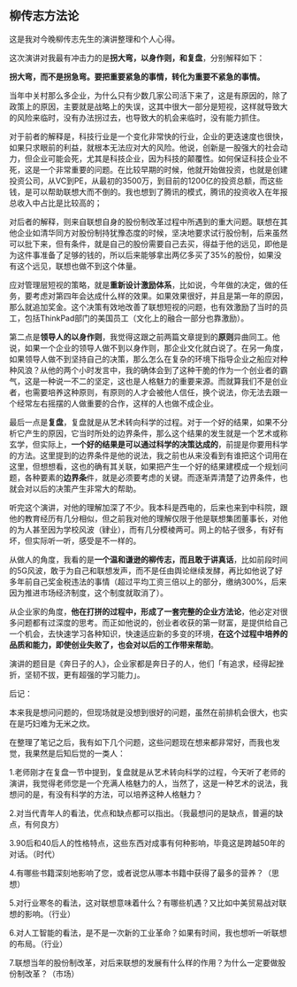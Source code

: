 ## 柳传志方法论

这是我对今晚柳传志先生的演讲整理和个人心得。

这次演讲对我最有冲击力的是**拐大弯，以身作则，和复盘**，分别解释如下：

**拐大弯，而不是拐急弯。要把重要紧急的事情，转化为重要不紧急的事情。**

当年中关村那么多企业，为什么只有少数几家公司活下来了，这是有原因的，除了政策上的原因，主要就是战略上的失误，这其中很大一部分是短视，这样就导致大的风险来临时，没有办法拐过去，也导致大的机会来临时，没有能力抓住。

对于前者的解释是，科技行业是一个变化非常快的行业，企业的更迭速度也很快，如果只求眼前的利益，就根本无法应对大的风险。他说，创新是一股强大的社会动力，但企业可能会死，尤其是科技企业，因为科技的颠覆性。如何保证科技企业不死，这是一个非常重要的问题。在比较早期的时候，他就开始做投资，也就是创建投资公司，从VC到PE，从最初的3500万，到目前的1200亿的投资总额，而这些钱，是可以帮助联想大而不倒的。我也想到了腾讯的模式，腾讯的投资收入在年报总收入中占比是比较高的；

对后者的解释，则来自联想自身的股份制改革过程中所遇到的重大问题。联想在其他企业如清华同方对股份制持犹豫态度的时候，坚决地要求试行股份制，后来虽然可以批下来，但有条件，就是自己的股份需要自己去买，得益于他的远见，即他是为这件事准备了足够的钱的，所以后来能够拿出两亿多买了35%的股份，如果没有这个远见，联想也做不到这个体量。

应对管理层短视的策略，就是**重新设计激励体系**，比如说，今年做的决定，做的任务，要考虑对第四年会达成什么样的效果。如果效果很好，并且是第一年的原因，那么就追加奖金。这个决策有效地改善了联想短视的问题，也有效激励了当时的员工，包括ThinkPad部门的美国员工（文化上的融合一部分也靠激励）。

第二点是**领导人的以身作则**，我觉得这跟之前两篇文章提到的**原则**异曲同工。他说，如果一个企业的领导人做不到以身作则，那企业文化就白说了。在另一角度，如果领导人做不到坚持自己的决策，那么怎么在复杂的环境下指导企业之船应对种种风浪？从他的两个小时发言中，我的确体会到了这种干脆的作为一个创业者的霸气，这是一种说一不二的坚定，这也是人格魅力的重要来源。而就算我们不是创业者，也需要培养这种原则，有原则的人才会被他人信任，换个说法，你无法去跟一个经常左右摇摆的人做重要的合作，这样的人也做不成企业。

最后一点是**复盘**，复盘就是从艺术转向科学的过程。对于一个好的结果，如果不分析它产生的原因，它当时所处的边界条件，那么这个结果的发生就是一个艺术或称玄学，但实际上，**一个好的结果是可以通过科学的决策达成的**，前提是你要用科学的方法。这里提到的边界条件是他的说法，我之前也从来没看到有谁把这个词用在这里，但想想看，这也的确有其关联，如果把产生一个好的结果建模成一个规划问题，各种要素的**边界条**件，就是必须要考虑的关键。而逐渐弄清楚了边界条件，也就会对以后的决策产生非常大的帮助。

听完这个演讲，对他的理解加深了不少。我本科是西电的，后来也来到中科院，跟他的教育经历有几分相似，但之前我对他的理解仅限于他是联想集团董事长，对他的为人甚至因为学校风波（肄业），而有几分模棱两可。网上的帖子很多，有好有坏，但实际听一听，感受是不一样的。

从做人的角度，我看的是**一个温和谦逊的柳传志，而且敢于讲真话**，比如前段时间的5G风波，敢于为自己和联想发声，而不是任由舆论继续发酵，再比如他说了好多年前自己奖金税违法的事情（超过平均工资三倍以上的部分，缴纳300%，后来因为推进市场经济制度，这个制度就取消了）。

从企业家的角度，**他在打拼的过程中，形成了一套完整的企业方法论**，他必定对很多问题都有过深度的思考。而正如他说的，创业者收获的第一财富，是提供给自己一个机会，去快速学习各种知识，快速适应新的多变的环境，**在这个过程中培养的品质和能力，即使创业失败了，也会对以后的工作带来帮助**。

演讲的题目是《奔日子的人》，企业家都是奔日子的人，他们「有追求，经得起挫折，坚韧不拔，更有超强的学习能力」。

后记：

本来我是想问问题的，但现场就是没想到很好的问题，虽然在前排机会很大，也实在是巧妇难为无米之炊。

在整理了笔记之后，我有如下几个问题，这些问题现在想来都非常好，而我也发觉，我果然是后知后觉的一类人：

1.老师刚才在复盘一节中提到，复盘就是从艺术转向科学的过程，今天听了老师的演讲，我觉得老师您是一个充满人格魅力的人，当然了，这是一种艺术的说法，我想问的是，有没有科学的方法，可以培养这种人格魅力？

2.对当代青年人的看法，优点和缺点都可以指出。（我最想问的是缺点，普遍的缺点，有何良方）

3.90后和40后人的性格特点，这些东西对成事有何种影响，毕竟这是跨越50年的对话。（时代）

4.有哪些书籍深刻地影响了您，或者说您从哪本书籍中获得了最多的营养？（思想）

5.对行业寒冬的看法，这对联想意味着什么？有哪些机遇？又比如中美贸易战对联想的影响。（行业）

6.对人工智能的看法，是不是一次新的工业革命？如果有时间，我也想听一听联想的布局。（行业）

7.联想当年的股份制改革，对后来联想的发展有什么样的作用？为什么一定要做股份制改革？（市场）